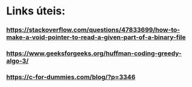 

# Links úteis:
### https://stackoverflow.com/questions/47833699/how-to-make-a-void-pointer-to-read-a-given-part-of-a-binary-file
### https://www.geeksforgeeks.org/huffman-coding-greedy-algo-3/
### https://c-for-dummies.com/blog/?p=3346
